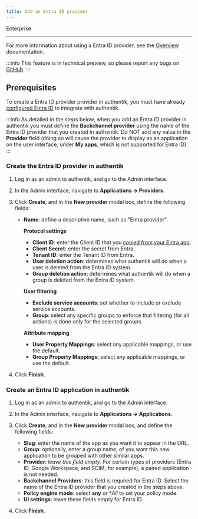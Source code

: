 ```yaml
---
title: Add an Entra ID provider
---
```


<span class="badge badge--primary">Enterprise</span>

---

For more information about using a Entra ID provider, see the [Overview](./index.md) documentation.

:::info
This feature is in technical preview, so please report any bugs on [GitHub](https://github.com/goauthentik/authentik/issues).
:::

## Prerequisites

To create a Entra ID provider provider in authentik, you must have already [configured Entra ID](./setup-entra.md) to integrate with authentik.

:::info
As detailed in the steps below, when you add an Entra ID provider in authentik you must define the **Backchannel provider** using the name of the Entra ID provider that you created in authentik. Do NOT add any value in the **Provider** field (doing so will cause the provider to display as an application on the user interface, under **My apps**, which is not supported for Entra ID).
:::

### Create the Entra ID provider in authentik

1. Log in as an admin to authentik, and go to the Admin interface.
2. In the Admin interface, navigate to **Applications -> Providers**.
3. Click **Create**, and in the **New provider** modal box, define the following fields:

    - **Name**: define a descriptive name, such as "Entra provider".

        **Protocol settings**

        - **Client ID**: enter the Client ID that you [copied from your Entra app](./setup-entra.md).
        - **Client Secret**: enter the secret from Entra.
        - **Tenant ID**: enter the Tenant ID from Entra.
        - **User deletion action**: determines what authentik will do when a user is deleted from the Entra ID system.
        - **Group deletion action**: determines what authentik will do when a group is deleted from the Entra ID system.

        **User filtering**

        - **Exclude service accounts**: set whether to include or exclude service accounts.
        - **Group**: select any specific groups to enforce that filtering (for all actions) is done only for the selected groups.

        **Attribute mapping**

        - **User Property Mappings**: select any applicable mappings, or use the default.
        - **Group Property Mappings**: select any applicable mappings, or use the default.

4. Click **Finish**.

### Create an Entra ID application in authentik

1. Log in as an admin to authentik, and go to the Admin interface.
2. In the Admin interface, navigate to **Applications -> Applications**.
3. Click **Create**, and in the **New provider** modal box, and define the following fields:

    - **Slug**: enter the name of the app as you want it to appear in the URL.
    - **Group**: optionally, enter a group name, of you want this new application to be grouped with other similar apps.
    - **Provider**: _leave this field empty_. For certain types of providers (Entra ID, Google Workspace, and SCIM, for example), a paired application is not needed.
    - **Backchannel Providers**: this field is required for Entra ID. Select the name of the Entra ID provider that you created in the steps above.
    - **Policy engine mode**: select **any** or \*_All_ to set your policy mode.
    - **UI settings**: leave these fields empty for Entra ID.

4. Click **Finish**.
